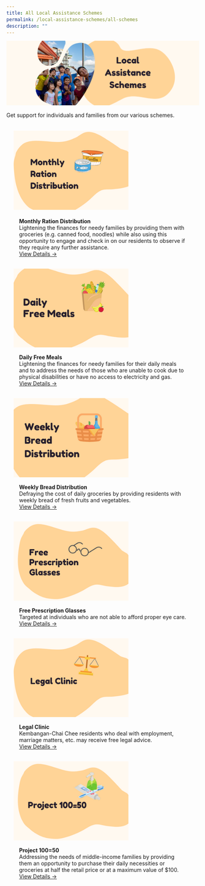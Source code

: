 ```yaml
---
title: All Local Assistance Schemes
permalink: /local-assistance-schemes/all-schemes
description: ""
---
```

![](/images/Banners/Local%20Assistance%20Schemes.png)

Get support for individuals and families from our various schemes. 

<ul style="display: grid; grid-template-columns: repeat(auto-fit, minmax(228px, 1fr)); gap: 1rem; margin: 2rem 2vw; padding: 0; list-style-type: none;"> 


<li><div style="position: relative; display: block; height: 100%;  overflow: hidden; text-decoration: none;"><div style="width:300px;height:auto;"><img style="height:auto;width:300px;" src="/images/Local Assistance Scheme/monthly_ration_distribution.png"></div><div style="position: relative; display: flex; align-items: center; gap: 2em; padding: 1em 1em 0;"><h3 style="font-size: 1em; margin: 0 0 .3em;"></h3></div><p style="padding: 0 1em 1em;margin: 0; overflow: hidden;"><b>Monthly Ration Distribution</b><br />Lightening the finances for needy families by providing them with groceries (e.g. canned food, noodles) while also using this opportunity to engage and check in on our residents to observe if they require any further assistance.  <br><a href="/local-assistance-schemes/monthly-ration-distribution">View Details -></a> </p> </div></li> 

<li><div style="position: relative; display: block; height: 100%;  overflow: hidden; text-decoration: none;"><div style="width:300px;height:auto;"><img style="height:auto;width:300px;" src="/images/Local Assistance Scheme/daily_free_meals.png"></div><div style="position: relative; display: flex; align-items: center; gap: 2em; padding: 1em 1em 0;"></div><p style="padding: 0 1em 1em;margin: 0; overflow: hidden;"><b>Daily Free Meals</b><br />Lightening the finances for needy families for their daily meals and to address the needs of those who are unable to cook due to physical disabilities or have no access to electricity and gas.<br> <a href="/local-assistance-schemes/daily-free-meals">View Details -></a> </p> </div></li>

<li><div style="position: relative; display: block; height: 100%;  overflow: hidden; text-decoration: none;"><div style="width:300px;height:auto;"><img style="height:auto;width:300px;" src="/images/Local Assistance Scheme/weekly_bread_distribution.png"></div><div style="position: relative; display: flex; align-items: center; gap: 2em; padding: 1em 1em 0;"></div><p style="padding: 0 1em 1em;margin: 0; overflow: hidden;"><b>Weekly Bread Distribution</b><br />Defraying the cost of daily groceries by providing residents with weekly bread of fresh fruits and vegetables.<br> <a href="/local-assistance-schemes/weekly-bread-distribution">View Details -></a> </p> </div></li>

<li><div style="position: relative; display: block; height: 100%;  overflow: hidden; text-decoration: none;"><div style="width:300px;height:auto;"><img style="height:auto;width:300px;" src="/images/Local Assistance Scheme/free_prescription_glasses.png"></div><div style="position: relative; display: flex; align-items: center; gap: 2em; padding: 1em 1em 0;"></div><p style="padding: 0 1em 1em;margin: 0; overflow: hidden;"><b>Free Prescription Glasses</b><br />Targeted at individuals who are not able to afford proper eye care.<br> <a href="/local-assistance-schemes/free-prescription-glasses">View Details -></a> </p> </div></li>

<li><div style="position: relative; display: block; height: 100%;  overflow: hidden; text-decoration: none;"><div style="width:300px;height:auto;"><img style="height:auto;width:300px;" src="/images/Local Assistance Scheme/legal_clinic.png"></div><div style="position: relative; display: flex; align-items: center; gap: 2em; padding: 1em 1em 0;"></div><p style="padding: 0 1em 1em;margin: 0; overflow: hidden;"><b>Legal Clinic</b><br />Kembangan-Chai Chee residents who deal with employment, marriage matters, etc. may receive free legal advice.<br> <a href="/local-assistance-schemes/legal-clinic">View Details -></a> </p> </div></li>

<li><div style="position: relative; display: block; height: 100%;  overflow: hidden; text-decoration: none;"><div style="width:300px;height:auto;"><img style="height:auto;width:300px;" src="/images/Local Assistance Scheme/project_100_50.png"></div><div style="position: relative; display: flex; align-items: center; gap: 2em; padding: 1em 1em 0;"></div><p style="padding: 0 1em 1em;margin: 0; overflow: hidden;"><b>Project 100=50</b><br />Addressing the needs of middle-income families by providing them an opportunity to purchase their daily necessities or groceries at half the retail price or at a maximum value of $100.<br> <a href="/local-assistance-schemes/project-100-50">View Details -></a> </p> </div></li>

<ul>
